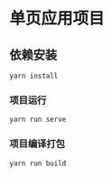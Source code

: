 # 单页应用项目

## 依赖安装
```
yarn install
```

### 项目运行
```
yarn run serve
```

### 项目编译打包
```
yarn run build
```
